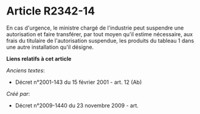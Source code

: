 # Article R2342-14

En cas d'urgence, le ministre chargé de l'industrie peut suspendre une autorisation et faire transférer, par tout moyen qu'il
estime nécessaire, aux frais du titulaire de l'autorisation suspendue, les produits du tableau 1 dans une autre installation
qu'il désigne.

**Liens relatifs à cet article**

_Anciens textes_:

  - Décret n°2001-143 du 15 février 2001 - art. 12 (Ab)

_Créé par_:

  - Décret n°2009-1440 du 23 novembre 2009 - art.
